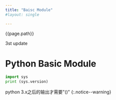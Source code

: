 ```yaml
---
title: "Baisc Module"
#layout: single

---
```


<a>{{page.path}}</a>

3st update

# Python Basic Module
```Python
import sys
print (sys.version)
```

python 3.x之后的输出才需要"()"
{:.notice--warning}
